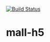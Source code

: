 [![Build Status](https://travis-ci.org/zhu18/mall-h5.svg?branch=master)](https://travis-ci.org/zhu18/mall-h5)

# mall-h5

